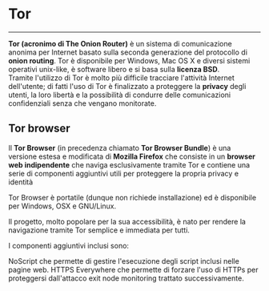 # Tor
---
**Tor (acronimo di The Onion Router)** è un sistema di comunicazione anonima per Internet basato sulla seconda generazione del protocollo di **onion routing**. Tor è disponibile per Windows, Mac OS X e diversi sistemi operativi unix-like, è software libero e si basa sulla **licenza BSD**.<br/>
Tramite l'utilizzo di Tor è molto più difficile tracciare l'attività Internet dell'utente; di fatti l'uso di Tor è finalizzato a proteggere la **privacy** degli utenti, la loro libertà e la possibilità di condurre delle comunicazioni confidenziali senza che vengano monitorate.
## Tor browser
Il **Tor Browser** (in precedenza chiamato **Tor Browser Bundle**) è una versione estesa e modificata di **Mozilla Firefox** che consiste in un **browser web indipendente** che naviga esclusivamente tramite Tor e contiene una serie di componenti aggiuntivi utili per proteggere la propria privacy e identità

Tor Browser è portatile (dunque non richiede installazione) ed è disponibile per Windows, OSX e GNU/Linux.

Il progetto, molto popolare per la sua accessibilità, è nato per rendere la navigazione tramite Tor semplice e immediata per tutti.

I componenti aggiuntivi inclusi sono:

NoScript che permette di gestire l'esecuzione degli script inclusi nelle pagine web.
HTTPS Everywhere che permette di forzare l'uso di HTTPs per proteggersi dall'attacco exit node monitoring trattato successivamente.